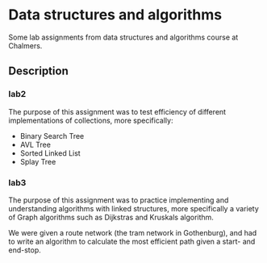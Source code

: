 # Data structures and algorithms
Some lab assignments from data structures and algorithms course at Chalmers.

## Description

### lab2
The purpose of this assignment was to test efficiency of different implementations of collections, more specifically:

- Binary Search Tree
- AVL Tree
- Sorted Linked List
- Splay Tree

### lab3
The purpose of this assignment was to practice implementing and understanding algorithms with linked structures, more specifically a variety of Graph algorithms such as Dijkstras and Kruskals algorithm.

We were given a route network (the tram network in Gothenburg), and had to write an algorithm to calculate the most efficient path given a start- and end-stop.

